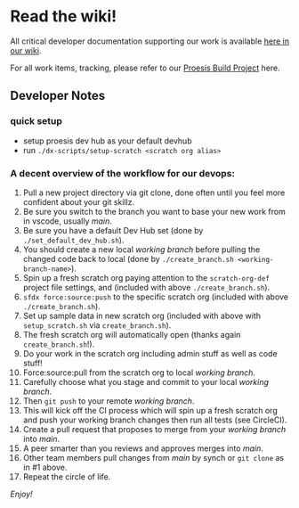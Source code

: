 # Read the wiki!
All critical developer documentation supporting our work is available [here in our wiki](https://github.com/CCurrents/proesis/wiki). 

For all work items, tracking, please refer to our [Proesis Build Project](https://github.com/orgs/CCurrents/projects/1) here. 

## Developer Notes

### quick setup
- setup proesis dev hub as your default devhub
- run `./dx-scripts/setup-scratch <scratch org alias>`

### A decent overview of the workflow for our devops:
  1. Pull a new project directory via git clone, done often until you feel more confident about your git skillz.
  2. Be sure you switch to the branch you want to base your new work from in vscode, usually _main_.
  3. Be sure you have a default Dev Hub set (done by `./set_default_dev_hub.sh`).
  4. You should create a new local _working branch_ before pulling the changed code back to local (done by `./create_branch.sh <working-branch-name>`).
  5. Spin up a fresh scratch org paying attention to the `scratch-org-def` project file settings, and (included with above `./create_branch.sh`).
  6. `sfdx force:source:push` to the specific scratch org (included with above `./create_branch.sh`).
  7. Set up sample data in new scratch org (included with above with `setup_scratch.sh` via `create_branch.sh`).
  8. The fresh scratch org will automatically open (thanks again `create_branch.sh`!).
  9. Do your work in the scratch org including admin stuff as well as code stuff!
  10. Force:source:pull from the scratch org to local _working branch_.
  11. Carefully choose what you stage and commit to your local _working branch_.
  12. Then `git push` to your remote _working branch_.
  13. This will kick off the CI process which will spin up a fresh scratch org and push your working branch changes then run all tests (see CircleCI).
  14. Create a pull request that proposes to merge from your _working branch_ into _main_.
  15. A peer smarter than you reviews and approves merges into _main_.
  16. Other team members pull changes from _main_ by synch or `git clone` as in #1 above.
  17. Repeat the circle of life.

  _Enjoy!_

